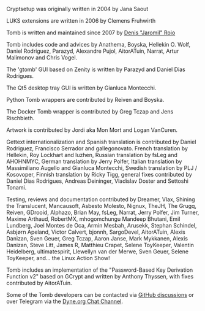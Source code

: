 Cryptsetup was originally written in 2004 by Jana Saout

LUKS extensions are written in 2006 by Clemens Fruhwirth

Tomb is written and maintained since 2007 by [Denis "Jaromil" Roio](https://jaromil.dyne.org)

Tomb includes code and advices by Anathema, Boyska, Hellekin O. Wolf,
Daniel Rodriguez, Parazyd, Alexandre Pujol, AitorATuin, Narrat, Artur
Malimonov and Chris Vogel.

The 'gtomb' GUI based on Zenity is written by Parazyd and Daniel Dias Rodrigues.

The Qt5 desktop tray GUI is written by Gianluca Montecchi.

Python Tomb wrappers are contributed by Reiven and Boyska.

The Docker Tomb wrapper is contributed by Greg Tczap and Jens Rischbieth.

Artwork is contributed by Jordi aka Mon Mort and Logan VanCuren.

Gettext internationalization and Spanish translation is contributed by
Daniel Rodriguez, Francisco Serrador and gallegonovato. French
translation by Hellekin, Roy Lockhart and luzhen, Russian translation
by fsLeg and AHOHNMYC, German translation by Jerry Polfer, Italian
translation by Massimiliano Augello and Gianluca Montecchi, Swedish
translation by PLJ / Kosovoper, Finnish translation by Ricky Tigg,
general fixes contributed by Daniel Dias Rodrigues, Andreas Deininger,
Vladislav Doster and Settoshi Tonami.

Testing, reviews and documentation contributed by Dreamer, Vlax,
Shining the Translucent, Mancausoft, Asbesto Molesto, Nignux, TheJH,
The Grugq, Reiven, GDrooid, Alphazo, Brian May, fsLeg, Narrat, Jerry
Polfer, Jim Turner, Maxime Arthaud, RobertMX, mhogomchungu Mandeep
Bhutani, Emil Lundberg, Joel Montes de Oca, Armin Mesbah, Arusekk,
Stephan Schindel, Asbjørn Apeland, Victor Calvert, bjonnh, SargoDevel,
AitorATuin, Alexis Danizan, Sven Geuer, Greg Tczap, Aaron Janse, Mark
Mykkanen, Alexis Danizan, Steve Litt, James R, Matthieu Crapet, Selene
ToyKeeper, Valentin Heidelberg, ultimatespirit, Llewellyn van der
Merwe, Sven Geuer, Selene ToyKeeper,  and...  the Linux Action Show!

Tomb includes an implementation of the "Password-Based Key Derivation
Function v2" based on GCrypt and written by Anthony Thyssen, with
fixes contributed by AitorATuin.

Some of the Tomb developers can be contacted via [GitHub discussions](https://github.com/dyne/Tomb/discussions)
or over Telegram via the [Dyne.org Chat Channel](https://t.me/dyne_chat).
